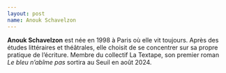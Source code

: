 ```yaml
---
layout: post
name: Anouk Schavelzon
---
```

**Anouk Schavelzon** est née en 1998 à Paris où elle vit toujours. Après des études littéraires et théâtrales, elle choisit de se concentrer sur sa propre pratique de l’écriture. Membre du collectif La Textape, son premier roman *Le bleu n’abîme pas* sortira au Seuil en août 2024.